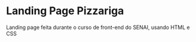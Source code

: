 # Landing Page Pizzariga
 Landing page feita durante o curso de front-end do SENAI, usando HTML e CSS
